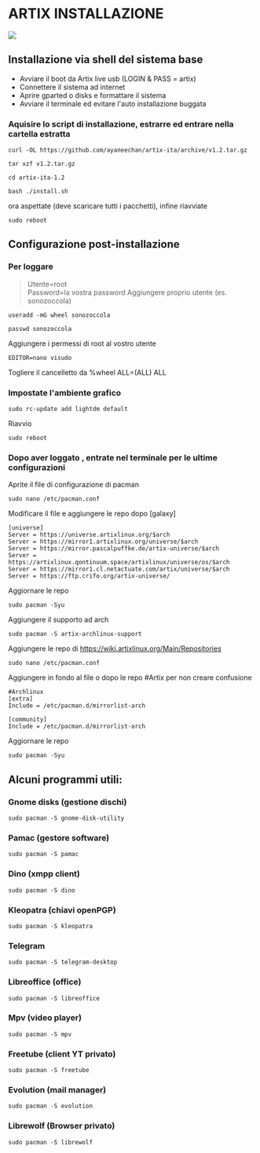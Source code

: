 # ARTIX INSTALLAZIONE
[![](https://img.shields.io/badge/Artix-Linux%20OS-blue?style=for-the-badge&logo=Artix+Linux)](https://artixlinux.org/)

## Installazione via shell del sistema base
- Avviare il boot da Artix live usb (LOGIN & PASS = artix)
- Connettere il sistema ad internet
- Aprire gparted o disks e formattare il sistema
- Avviare il terminale ed evitare l'auto installazione buggata

### Aquisire lo script di installazione, estrarre ed entrare nella cartella estratta
```
curl -OL https://github.com/ayaneechan/artix-ita/archive/v1.2.tar.gz
```
```
tar xzf v1.2.tar.gz
```
```
cd artix-ita-1.2
```
```
bash ./install.sh
```
ora aspettate (deve scaricare tutti i pacchetti), infine riavviate
```
sudo reboot
```
## Configurazione post-installazione
### Per loggare 
>Utente=root <br />
>Password=la vostra password
Aggiungere proprio utente (es. sonozoccola)
```
useradd -mG wheel sonozoccola
```
```
passwd sonozoccola
```
Aggiungere i permessi di root al vostro utente
```
EDITOR=nano visudo
```
Togliere il cancelletto da %wheel ALL=(ALL) ALL
### Impostate l'ambiente grafico
```
sudo rc-update add lightdm default
```
Riavvio
```
sudo reboot
```
### Dopo aver loggato , entrate nel terminale per le ultime configurazioni
Aprite il file di configurazione di pacman
```
sudo nano /etc/pacman.conf
```
Modificare il file e aggiungere le repo dopo [galaxy]
```
[universe]
Server = https://universe.artixlinux.org/$arch
Server = https://mirror1.artixlinux.org/universe/$arch
Server = https://mirror.pascalpuffke.de/artix-universe/$arch
Server = https://artixlinux.qontinuum.space/artixlinux/universe/os/$arch
Server = https://mirror1.cl.netactuate.com/artix/universe/$arch
Server = https://ftp.crifo.org/artix-universe/
```
Aggiornare le repo
```
sudo pacman -Syu 
```
Aggiungere il supporto ad arch
```
sudo pacman -S artix-archlinux-support
```
Aggiungere le repo di https://wiki.artixlinux.org/Main/Repositories
```
sudo nano /etc/pacman.conf
```
Aggiungere in fondo al file o dopo le repo #Artix per non creare confusione
```
#Archlinux
[extra]
Include = /etc/pacman.d/mirrorlist-arch

[community]
Include = /etc/pacman.d/mirrorlist-arch
```
Aggiornare le repo
```
sudo pacman -Syu 
```

## Alcuni programmi utili:
### Gnome disks (gestione dischi)
```
sudo pacman -S gnome-disk-utility
```
### Pamac (gestore software)
```
sudo pacman -S pamac
```
### Dino (xmpp client)
```
sudo pacman -S dino
```
### Kleopatra (chiavi openPGP)
```
sudo pacman -S kleopatra
```
### Telegram
```
sudo pacman -S telegram-desktop
```
### Libreoffice (office)
```
sudo pacman -S libreoffice
```
### Mpv (video player)
```
sudo pacman -S mpv
```
### Freetube (client YT privato)
```
sudo pacman -S freetube
```
### Evolution (mail manager)
```
sudo pacman -S evolution
```
### Librewolf (Browser privato)
```
sudo pacman -S librewolf
```
